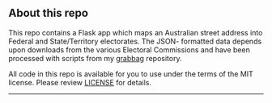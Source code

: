About this repo
---------------

This repo contains a Flask app which maps an Australian street address into Federal and State/Territory electorates. The JSON-
formatted data depends upon downloads from the various Electoral Commissions and have been processed with scripts from my [grabbag][grabbag] repository.

All code in this repo is available for you to use under the
terms of the MIT license. Please review [LICENSE][LICENSE] for details.

----

  [LICENSE]: LICENSE.md
  [grabbag]: https://github.com/jmcp/grabbag

